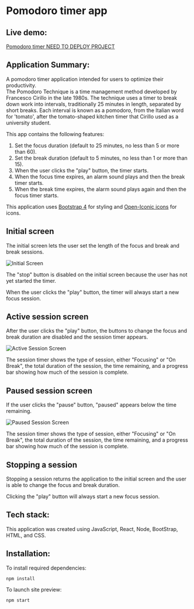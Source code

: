 # Pomodoro timer app

## Live demo:

[Pomodoro timer NEED TO DEPLOY PROJECT](https://reservations-anyamg.vercel.app/)  

## Application Summary:

A pomodoro timer application intended for users to optimize their productivity.  
The Pomodoro Technique is a time management method developed by Francesco Cirillo in the late 1980s. The technique uses a timer to break down work into intervals, traditionally 25 minutes in length, separated by short breaks. Each interval is known as a pomodoro, from the Italian word for 'tomato', after the tomato-shaped kitchen timer that Cirillo used as a university student.

This app contains the following features:

1. Set the focus duration (default to 25 minutes, no less than 5 or more than 60).
1. Set the break duration (default to 5 minutes, no less than 1 or more than 15).
1. When the user clicks the "play" button, the timer starts.
1. When the focus time expires, an alarm sound plays and then the break timer starts.
1. When the break time expires, the alarm sound plays again and then the focus timer starts.

This application uses [Bootstrap 4](https://getbootstrap.com/) for styling and [Open-Iconic icons](https://useiconic.com/open) for icons.


## Initial screen

The initial screen lets the user set the length of the focus and break and break sessions. 

![Initial Screen](./docs/pomodoro-initial-screen.png)

The "stop" button is disabled on the initial screen because the user has not yet started the timer.  

When the user clicks the "play" button, the timer will always start a new focus session.

## Active session screen

After the user clicks the "play" button, the buttons to change the focus and break duration are disabled and the session timer appears. 

![Active Session Screen](./docs/pomodoro-active-sesson.png) 

The session timer shows the type of session, either "Focusing" or "On Break", the total duration of the session, the time remaining, and a progress bar showing how much of the session is complete.

## Paused session screen

If the user clicks the "pause" button, "paused" appears below the time remaining. 

![Paused Session Screen](./docs/pomodoro-paused-session.png) 

The session timer shows the type of session, either "Focusing" or "On Break", the total duration of the session, the time remaining, and a progress bar showing how much of the session is complete.

## Stopping a session

Stopping a session returns the application to the initial screen and the user is able to change the focus and break duration. 

Clicking the "play" button will always start a new focus session.

## Tech stack:

This application was created using JavaScript, React, Node, BootStrap, HTML, and CSS.

## Installation:

To install required dependencies:

`npm install`

To launch site preview:

`npm start`


